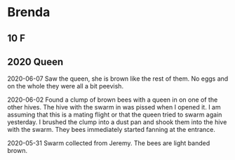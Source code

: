 # Brenda
## 10 F
## 2020 Queen

2020-06-07 Saw the queen, she is brown like the rest of them.  No eggs and on the whole they were all a bit peevish.

2020-06-02 Found a clump of brown bees with a queen in on one of the other hives.  The hive with the swarm in was pissed when I opened it.  I am assuming that this is a mating flight or that the queen tried to swarm again yesterday.  I brushed the clump into a dust pan and shook them into the hive with the swarm.  They bees immediately started fanning at the entrance.  

2020-05-31 Swarm collected from Jeremy.  The bees are light banded brown.
